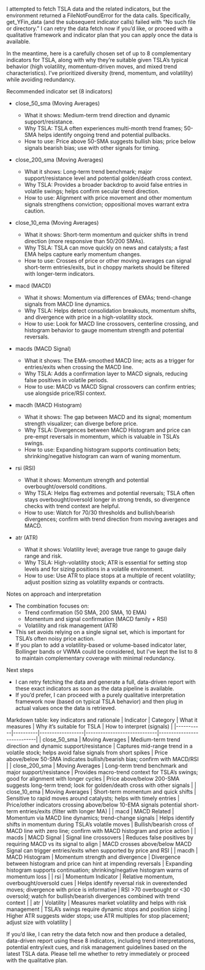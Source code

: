 I attempted to fetch TSLA data and the related indicators, but the environment returned a FileNotFoundError for the data calls. Specifically, get_YFin_data (and the subsequent indicator calls) failed with “No such file or directory.” I can retry the data fetch now if you’d like, or proceed with a qualitative framework and indicator plan that you can apply once the data is available.

In the meantime, here is a carefully chosen set of up to 8 complementary indicators for TSLA, along with why they’re suitable given TSLA’s typical behavior (high volatility, momentum-driven moves, and mixed trend characteristics). I’ve prioritized diversity (trend, momentum, and volatility) while avoiding redundancy.

Recommended indicator set (8 indicators)
- close_50_sma (Moving Averages)
  - What it shows: Medium-term trend direction and dynamic support/resistance.
  - Why TSLA: TSLA often experiences multi-month trend frames; 50-SMA helps identify ongoing trend and potential pullbacks.
  - How to use: Price above 50-SMA suggests bullish bias; price below signals bearish bias; use with other signals for timing.

- close_200_sma (Moving Averages)
  - What it shows: Long-term trend benchmark; major support/resistance level and potential golden/death cross context.
  - Why TSLA: Provides a broader backdrop to avoid false entries in volatile swings; helps confirm secular trend direction.
  - How to use: Alignment with price movement and other momentum signals strengthens conviction; oppositional moves warrant extra caution.

- close_10_ema (Moving Averages)
  - What it shows: Short-term momentum and quicker shifts in trend direction (more responsive than 50/200 SMAs).
  - Why TSLA: TSLA can move quickly on news and catalysts; a fast EMA helps capture early momentum changes.
  - How to use: Crosses of price or other moving averages can signal short-term entries/exits, but in choppy markets should be filtered with longer-term indicators.

- macd (MACD)
  - What it shows: Momentum via differences of EMAs; trend-change signals from MACD line dynamics.
  - Why TSLA: Helps detect consolidation breakouts, momentum shifts, and divergence with price in a high-volatility stock.
  - How to use: Look for MACD line crossovers, centerline crossing, and histogram behavior to gauge momentum strength and potential reversals.

- macds (MACD Signal)
  - What it shows: The EMA-smoothed MACD line; acts as a trigger for entries/exits when crossing the MACD line.
  - Why TSLA: Adds a confirmation layer to MACD signals, reducing false positives in volatile periods.
  - How to use: MACD vs MACD Signal crossovers can confirm entries; use alongside price/RSI context.

- macdh (MACD Histogram)
  - What it shows: The gap between MACD and its signal; momentum strength visualizer; can diverge before price.
  - Why TSLA: Divergences between MACD Histogram and price can pre-empt reversals in momentum, which is valuable in TSLA’s swings.
  - How to use: Expanding histogram supports continuation bets; shrinking/negative histogram can warn of waning momentum.

- rsi (RSI)
  - What it shows: Momentum strength and potential overbought/oversold conditions.
  - Why TSLA: Helps flag extremes and potential reversals; TSLA often stays overbought/oversold longer in strong trends, so divergence checks with trend context are helpful.
  - How to use: Watch for 70/30 thresholds and bullish/bearish divergences; confirm with trend direction from moving averages and MACD.

- atr (ATR)
  - What it shows: Volatility level; average true range to gauge daily range and risk.
  - Why TSLA: High-volatility stock; ATR is essential for setting stop levels and for sizing positions in a volatile environment.
  - How to use: Use ATR to place stops at a multiple of recent volatility; adjust position sizing as volatility expands or contracts.

Notes on approach and interpretation
- The combination focuses on:
  - Trend confirmation (50 SMA, 200 SMA, 10 EMA)
  - Momentum and signal confirmation (MACD family + RSI)
  - Volatility and risk management (ATR)
- This set avoids relying on a single signal set, which is important for TSLA’s often noisy price action.
- If you plan to add a volatility-based or volume-based indicator later, Bollinger bands or VWMA could be considered, but I’ve kept the list to 8 to maintain complementary coverage with minimal redundancy.

Next steps
- I can retry fetching the data and generate a full, data-driven report with these exact indicators as soon as the data pipeline is available.
- If you’d prefer, I can proceed with a purely qualitative interpretation framework now (based on typical TSLA behavior) and then plug in actual values once the data is retrieved.

Markdown table: key indicators and rationale
| Indicator | Category | What it measures | Why it’s suitable for TSLA | How to interpret (signals) |
|-----------|----------|------------------|-----------------------------|----------------------------|
| close_50_sma | Moving Averages | Medium-term trend direction and dynamic support/resistance | Captures mid-range trend in a volatile stock; helps avoid false signals from short spikes | Price above/below 50-SMA indicates bullish/bearish bias; confirm with MACD/RSI |
| close_200_sma | Moving Averages | Long-term trend benchmark and major support/resistance | Provides macro-trend context for TSLA’s swings; good for alignment with longer cycles | Price above/below 200-SMA suggests long-term trend; look for golden/death cross with other signals |
| close_10_ema | Moving Averages | Short-term momentum and quick shifts | Sensitive to rapid moves around catalysts; helps with timely entries | Price/other indicators crossing above/below 10-EMA signals potential short-term entries/exits (filter with longer MA) |
| macd | MACD Related | Momentum via MACD line dynamics; trend-change signals | Helps identify shifts in momentum during TSLA’s volatile moves | Bullish/bearish cross of MACD line with zero line; confirm with MACD histogram and price action |
| macds | MACD Signal | Signal line crossovers | Reduces false positives by requiring MACD vs its signal to align | MACD crosses above/below MACD Signal can trigger entries/exits when supported by price and RSI |
| macdh | MACD Histogram | Momentum strength and divergence | Divergence between histogram and price can hint at impending reversals | Expanding histogram supports continuation; shrinking/negative histogram warns of momentum loss |
| rsi | Momentum Indicator | Relative momentum, overbought/oversold cues | Helps identify reversal risk in overextended moves; divergence with price is informative | RSI >70 overbought or <30 oversold; watch for bullish/bearish divergences combined with trend context |
| atr | Volatility | Measures market volatility and helps with risk management | TSLA’s swings require dynamic stops and position sizing | Higher ATR suggests wider stops; use ATR multiples for stop placement; adjust size with volatility |

If you’d like, I can retry the data fetch now and then produce a detailed, data-driven report using these 8 indicators, including trend interpretations, potential entry/exit cues, and risk management guidelines based on the latest TSLA data. Please tell me whether to retry immediately or proceed with the qualitative plan.